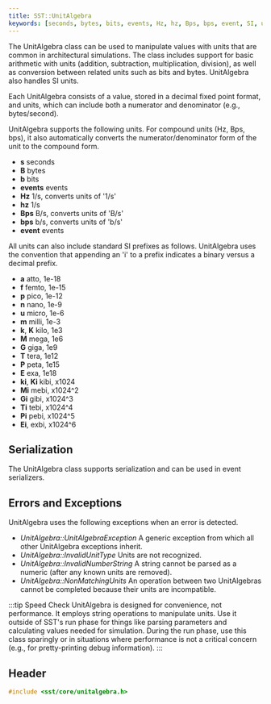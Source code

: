 ```yaml
---
title: SST::UnitAlgebra
keywords: [seconds, bytes, bits, events, Hz, hz, Bps, bps, event, SI, unit]
---
```


The UnitAlgebra class can be used to manipulate values with units that are common in architectural simulations. The class includes support for basic arithmetic with units (addition, subtraction, multiplication, division), as well as conversion between related units such as bits and bytes. UnitAlgebra also handles SI units.

Each UnitAlgebra consists of a value, stored in a decimal fixed point format, and units, which can include both a numerator and denominator (e.g., bytes/second). 

UnitAlgebra supports the following units. For compound units (Hz, Bps, bps), it also automatically converts the numerator/denominator form of the unit to the compound form.
* **s** seconds
* **B** bytes
* **b** bits
* **events** events
* **Hz** 1/s, converts units of '1/s'
* **hz** 1/s
* **Bps** B/s, converts units of 'B/s'
* **bps** b/s, converts units of 'b/s'
* **event** events

All units can also include standard SI prefixes as follows. UnitAlgebra uses the convention that appending an 'i' to a prefix indicates a binary versus a decimal prefix.
* **a** atto, 1e-18
* **f** femto, 1e-15
* **p** pico, 1e-12
* **n** nano, 1e-9
* **u** micro, 1e-6
* **m** milli, 1e-3
* **k**, **K** kilo, 1e3
* **M** mega, 1e6
* **G** giga, 1e9
* **T** tera, 1e12
* **P** peta, 1e15
* **E** exa, 1e18
* **ki**, **Ki** kibi, x1024
* **Mi** mebi, x1024^2
* **Gi** gibi, x1024^3
* **Ti** tebi, x1024^4
* **Pi** pebi, x1024^5
* **Ei**, exbi, x1024^6

## Serialization
The UnitAlgebra class supports serialization and can be used in event serializers.

## Errors and Exceptions
UnitAlgebra uses the following exceptions when an error is detected.
* *UnitAlgebra::UnitAlgebraException* A generic exception from which all other UnitAlgebra exceptions inherit. 
* *UnitAlgebra::InvalidUnitType* Units are not recognized.
* *UnitAlgebra::InvalidNumberString* A string cannot be parsed as a numeric (after any known units are removed).
* *UnitAlgebra::NonMatchingUnits* An operation between two UnitAlgebras cannot be completed because their units are incompatible.

:::tip Speed Check
UnitAlgebra is designed for convenience, not performance. It employs string operations to manipulate units. Use it outside of SST's run phase for things like parsing parameters and calculating values needed for simulation. During the run phase, use this class sparingly or in situations where performance is not a critical concern (e.g., for pretty-printing debug information).
:::

## Header
```cpp
#include <sst/core/unitalgebra.h>
```